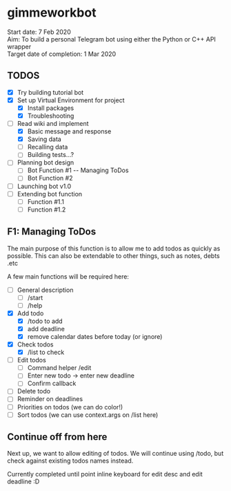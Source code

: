 # gimmeworkbot

Start date: 7 Feb 2020  
Aim: To build a personal Telegram bot using either the Python or C++ API wrapper  
Target date of completion: 1 Mar 2020

## TODOS

- [x] Try building tutorial bot
- [x] Set up Virtual Environment for project
  - [x] Install packages
  - [x] Troubleshooting
- [ ] Read wiki and implement
  - [x] Basic message and response
  - [x] Saving data
  - [ ] Recalling data
  - [ ] Building tests...?
- [ ] Planning bot design
  - [ ] Bot Function #1 -- Managing ToDos
  - [ ] Bot Function #2
- [ ] Launching bot v1.0
- [ ] Extending bot function
  - [ ] Function #1.1
  - [ ] Function #1.2

## F1: Managing ToDos

The main purpose of this function is to allow me to add todos as quickly as possible. This can also be extendable to other things, such as notes, debts .etc

A few main functions will be required here:

- [ ] General description
  - [ ] /start
  - [ ] /help
- [x] Add todo
  - [x] /todo to add
  - [x] add deadline
  - [x] remove calendar dates before today (or ignore)
- [x] Check todos
  - [x] /list to check
- [ ] Edit todos
  - [ ] Command helper /edit
  - [ ] Enter new todo -> enter new deadline
  - [ ] Confirm callback
- [ ] Delete todo
- [ ] Reminder on deadlines
- [ ] Priorities on todos (we can do color!)
- [ ] Sort todos (we can use context.args on /list here)

## Continue off from here

Next up, we want to allow editing of todos. We will continue using /todo, but check against existing todos names instead.

Currently completed until point inline keyboard for edit desc and edit deadline :D
